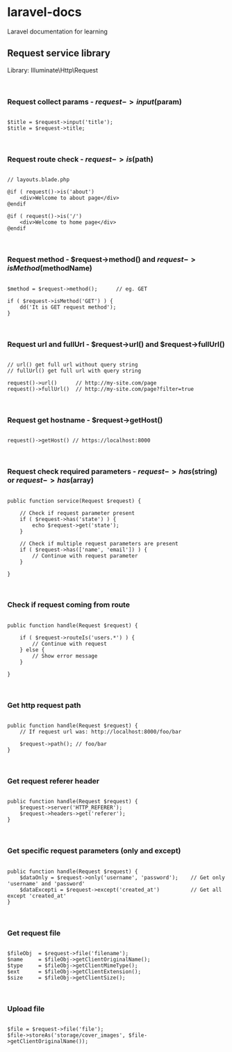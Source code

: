 # laravel-docs
Laravel documentation for learning  
  
  
## Request service library  

Library: Illuminate\Http\Request

<br>

### Request collect params - $request->input($param)

```

$title = $request->input('title');
$title = $request->title;

```  

<br>
  
### Request route check - $request->is($path)

```

// layouts.blade.php 

@if ( request()->is('about')
    <div>Welcome to about page</div>
@endif

@if ( request()->is('/')
    <div>Welcome to home page</div>
@endif

```

<br>

### Request method - $request->method() and $request->isMethod($methodName)

```

$method = $request->method();      // eg. GET

if ( $request->isMethod('GET') ) {
    dd('It is GET request method');
}

```

<br>

### Request url and fullUrl - $request->url() and $request->fullUrl()  

```

// url() get full url without query string 
// fullUrl() get full url with query string

request()->url()      // http://my-site.com/page
request()->fullUrl()  // http://my-site.com/page?filter=true

```

<br>

### Request get hostname - $request->getHost() 

```

request()->getHost() // https://localhost:8000

```

<br>

### Request check required parameters - $request->has($string) or $request->has($array)  
  
```

public function service(Request $request) {

    // Check if request parameter present
    if ( $request->has('state') ) {
        echo $request->get('state');
    }
    
    // Check if multiple request parameters are present
    if ( $request->has(['name', 'email']) ) {
        // Continue with request parameter
    }
    
}

```  

<br>
  
### Check if request coming from route  
  
```

public function handle(Request $request) {

    if ( $request->routeIs('users.*') ) {
        // Continue with request
    } else {
        // Show error message
    }

}

```

<br>

### Get http request path  

```

public function handle(Request $request) {
    // If request url was: http://localhost:8000/foo/bar
    
    $request->path(); // foo/bar
}

```  

<br>

### Get request referer header  

```

public function handle(Request $request) {
    $request->server('HTTP_REFERER');
    $request->headers->get('referer');
}

```

<br>

### Get specific request parameters (only and except)

```

public function handle(Request $request) {
    $dataOnly = $request->only('username', 'password');    // Get only 'username' and 'password'
    $dataExcepti = $request->except('created_at')          // Get all except 'created_at'
}

```

<br>

### Get request file  

```

$fileObj  = $request->file('filename');
$name     = $fileObj->getClientOriginalName();
$type     = $fileObj->getClientMimeType();
$ext      = $fileObj->getClientExtension();
$size     = $fileObj->getClientSize();

```  

<br>

### Upload file  

```

$file = $request->file('file');
$file->storeAs('storage/cover_images', $file->getClientOriginalName());

```
